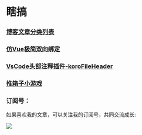 # 瞎搞

### [博客文章分类列表](https://github.com/OBKoro1/simpleDemo/blob/master/article.md)

### [仿Vue极简双向绑定](http://obkoro1.com/simpleDemo/myVue/index.html)

### [VsCode头部注释插件-koroFileHeader](https://github.com/OBKoro1/koro1FileHeader/blob/b03ef6c8c5c61bd1276c45fe5f108ad92f3ee7b8/README_zh-cn.md)

### [推箱子小游戏](http://obkoro1.com/simpleDemo/pushKoro/index.html)

### 订阅号：

如果喜欢我的文章，可以关注我的订阅号，共同交流成长:

 ![](https://user-gold-cdn.xitu.io/2018/5/1/1631b6f52f7e7015?w=344&h=344&f=jpeg&s=8317)
